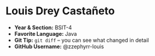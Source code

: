 # Louis Drey Castañeto

- **Year & Section:** BSIT-4  
- **Favorite Language:** Java  
- **Git Tip:** `git diff` – you can see what changed in detail  
- **GitHub Username:** @zzephyrr-louis